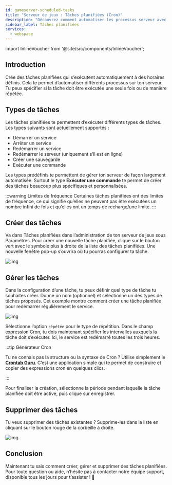 ```yaml
---
id: gameserver-scheduled-tasks
title: "Serveur de jeux : Tâches planifiées (Cron)"
description: "Découvrez comment automatiser les processus serveur avec des tâches planifiées pour les sauvegardes, la gestion des services et les commandes → En savoir plus maintenant"
sidebar_label: Tâches planifiées
services:
  - webspace
---
```


import InlineVoucher from '@site/src/components/InlineVoucher';



## Introduction

Crée des tâches planifiées qui s’exécutent automatiquement à des horaires définis. Cela te permet d’automatiser différents processus sur ton serveur. Tu peux spécifier si la tâche doit être exécutée une seule fois ou de manière répétée. 



## Types de tâches

Les tâches planifiées te permettent d’exécuter différents types de tâches. Les types suivants sont actuellement supportés : 

- Démarrer un service
- Arrêter un service
- Redémarrer un service
- Redémarrer le serveur (uniquement s’il est en ligne)
- Créer une sauvegarde
- Exécuter une commande

Les types prédéfinis te permettent de gérer ton serveur de façon largement automatisée. Surtout le type **Exécuter une commande** te permet de créer des tâches beaucoup plus spécifiques et personnalisées. 

:::warning Limites de fréquence
Certaines tâches planifiées ont des limites de fréquence, ce qui signifie qu’elles ne peuvent pas être exécutées un nombre infini de fois et qu’elles ont un temps de recharge/une limite.
 :::

## Créer des tâches

Va dans Tâches planifiées dans l’administration de ton serveur de jeux sous Paramètres. Pour créer une nouvelle tâche planifiée, clique sur le bouton vert avec le symbole plus à droite de la liste des tâches planifiées. Une nouvelle fenêtre pop-up s’ouvrira où tu pourras configurer ta tâche. 

![img](https://screensaver01.zap-hosting.com/index.php/s/TBxP22trRKML3wk/download)





## Gérer les tâches

Dans la configuration d’une tâche, tu peux définir quel type de tâche tu souhaites créer. Donne un nom (optionnel) et sélectionne un des types de tâches proposés. Cet exemple montre comment créer une tâche planifiée pour redémarrer régulièrement le service. 

![img](https://screensaver01.zap-hosting.com/index.php/s/P6DeWiRC3tDqG2z/preview)

Sélectionne l’option `répétée` pour le type de répétition. Dans le champ expression Cron, tu dois maintenant spécifier les intervalles auxquels la tâche doit s’exécuter. Ici, le service est redémarré toutes les trois heures. 

:::tip Générateur Cron

Tu ne connais pas la structure ou la syntaxe de Cron ? Utilise simplement le [**Crontab Guru**](https://crontab.guru/). C’est une application simple qui te permet de construire et copier des expressions cron en quelques clics. 

:::

Pour finaliser la création, sélectionne la période pendant laquelle la tâche planifiée doit être active, puis clique sur enregistrer.

## Supprimer des tâches

Tu veux supprimer des tâches existantes ? Supprime-les dans la liste en cliquant sur le bouton rouge de la corbeille à droite. 

![img](https://screensaver01.zap-hosting.com/index.php/s/6XWMJn2BoAdL6t9/download)



## Conclusion

Maintenant tu sais comment créer, gérer et supprimer des tâches planifiées. Pour toute question ou aide, n’hésite pas à contacter notre équipe support, disponible tous les jours pour t’assister ! 🙂

<InlineVoucher />
